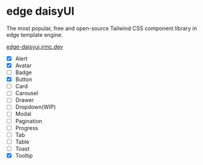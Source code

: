 # edge daisyUI

The most popular, free and open-source Tailwind CSS component library in edge template engine.

[edge-daisyui.jrmc.dev](https://edge-daisyui.jrmc.dev)

- [x] Alert
- [x] Avatar
- [ ] Badge
- [x] Button
- [ ] Card
- [ ] Carousel
- [ ] Drawer
- [ ] Dropdown(WIP)
- [ ] Modal
- [ ] Pagination
- [ ] Progress
- [ ] Tab
- [ ] Table
- [ ] Toast
- [x] Tooltip
